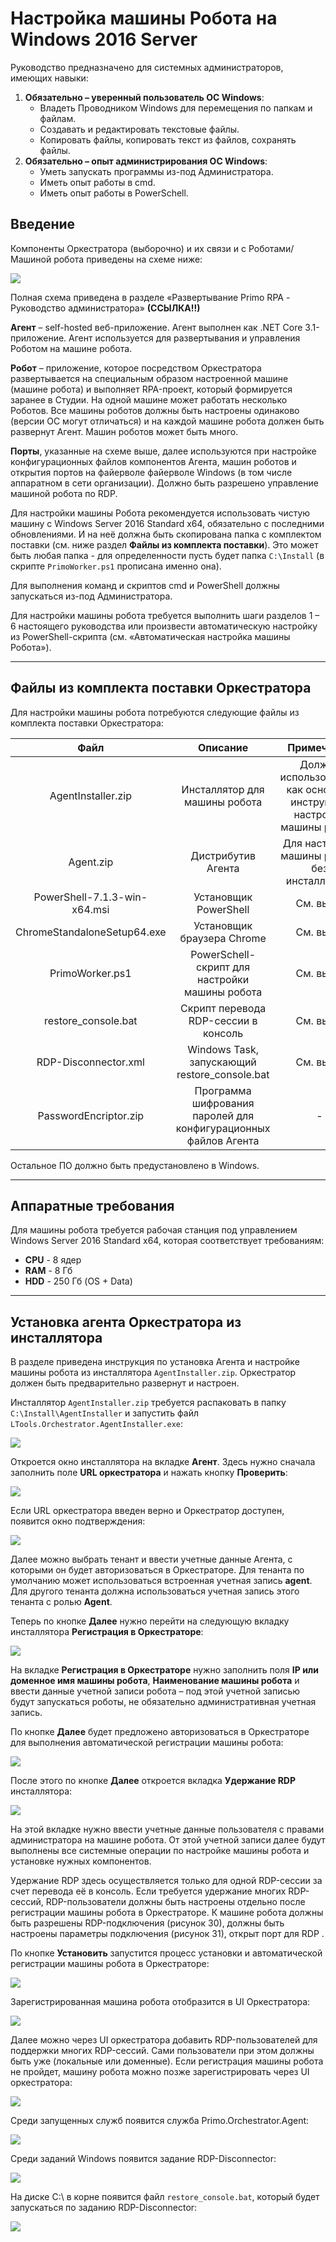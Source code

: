 # Настройка машины Робота на Windows 2016 Server

Руководство предназначено для системных администраторов, имеющих навыки:
1.	**Обязательно – уверенный пользователь ОС Windows**:
     * Владеть Проводником Windows для перемещения по папкам и файлам.
     * Создавать и редактировать текстовые файлы.
     * Копировать файлы, копировать текст из файлов, сохранять файлы. 
2.	**Обязательно – опыт администрирования ОС Windows**:
    * Уметь запускать программы из-под Администратора.
    * Иметь опыт работы в cmd.
    * Иметь опыт работы в PowerSchell.

## Введение
Компоненты Оркестратора (выборочно) и их связи и с Роботами/Машиной робота приведены на схеме ниже:

![](<../../.gitbook/assets/Машина-Робота-W. Компоненты Орка.png>)

Полная схема приведена в разделе «Развертывание Primo RPA - Руководство администратора» **(ССЫЛКА!!)**

**Агент** – self-hosted веб-приложение. Агент выполнен как .NET Core 3.1-приложение. Агент используется для развертывания и управления Роботом на машине робота.

**Робот** – приложение, которое посредством Оркестратора развертывается на специальным образом настроенной машине (машине робота) и выполняет RPA-проект, который формируется заранее в Студии.
На одной машине может работать несколько Роботов. Все машины роботов должны быть настроены одинаково (версии ОС могут отличаться) и на каждой машине робота должен быть развернут Агент.
Машин роботов может быть много.

**Порты**, указанные на схеме выше, далее используются при настройке конфигурационных файлов компонентов Агента, машин роботов и открытия портов на файерволе файерволе Windows (в том числе аппаратном в сети организации).
Должно быть разрешено управление машиной робота по RDP. 

Для настройки машины Робота рекомендуется использовать чистую машину с Windows Server 2016 Standard x64, обязательно с последними обновлениями. И на неё должна быть скопирована папка с комплектом поставки (см. ниже раздел **Файлы из комплекта поставки**). Это может быть любая папка - для определенности пусть будет папка `C:\Install` (в скрипте `PrimoWorker.ps1` прописана именно она).

Для выполнения команд и скриптов cmd и PowerShell должны запускаться из-под Администратора.

Для настройки машины робота требуется выполнить шаги разделов 1 – 6 настоящего руководства или произвести автоматическую настройку из PowerShell-скрипта (см. «Автоматическая настройка машины Робота»).

---
## Файлы из комплекта поставки Оркестратора
Для настройки машины робота потребуются следующие файлы из комплекта поставки Оркестратора:

| Файл                         | Описание                             | Примечание                            |
| :--------------------------: | :----------------------------------: | :-----------------------------------: |
| AgentInstaller.zip           | Инсталлятор для машины робота        | Должен использоваться как основной инструмент настройки машины робота |
| Agent.zip                    | Дистрибутив Агента                   | Для настройки машины робота без инсталлятора |
| PowerShell-7.1.3-win-x64.msi | Установщик PowerShell                | См. выше     |
| ChromeStandaloneSetup64.exe  | Установщик браузера Chrome           | См. выше     |
| PrimoWorker.ps1              | PowerSchell-скрипт для настройки машины робота | См. выше |
| restore_console.bat          | Скрипт перевода RDP-сессии в консоль | См. выше      |
| RDP-Disconnector.xml         | Windows Task, запускающий restore_console.bat | См. выше |
| PasswordEncriptor.zip        | Программа шифрования паролей для конфигурационных файлов Агента | - |

Остальное ПО должно быть предустановлено в Windows.

---
## Аппаратные требования
Для машины робота требуется рабочая станция под управлением Windows Server 2016 Standard x64, которая соответствует требованиям:
* **CPU**	- 8 ядер
* **RAM**	- 8 Гб           
* **HDD**	- 250 Гб (OS + Data)

---

## Установка агента Оркестратора из инсталлятора
В разделе приведена инструкция по установка Агента и настройке машины робота из инсталлятора `AgentInstaller.zip`. Оркестратор должен быть предварительно развернут и настроен.

Инсталлятор `AgentInstaller.zip` требуется распаковать в папку `C:\Install\AgentInstaller` и запустить файл `LTools.Orchestrator.AgentInstaller.exe`:

![](<../../.gitbook/assets/Windows. Машина Робота. Распаковка инсталлятора.png>)

Откроется окно инсталлятора на вкладке **Агент**. Здесь нужно сначала заполнить поле **URL оркестратора** и нажать кнопку **Проверить**:

![](<../../.gitbook/assets/Windows. Машина Робота. Окно инсталлятора.png>)

Если URL оркестратора введен верно и Оркестратор доступен, появится окно подтверждения: 

![](<../../.gitbook/assets/Windows. Машина Робота. Окно инсталлятора-2.png>)

Далее можно выбрать тенант и ввести учетные данные Агента, с которыми он будет авторизоваться в Оркестраторе. Для тенанта по умолчанию может использоваться встроенная учетная запись **agent**. Для другого тенанта должна использоваться учетная запись этого тенанта с ролью **Agent**. 

Теперь по кнопке **Далее** нужно перейти на следующую вкладку инсталлятора **Регистрация в Оркестраторе**:

![](<../../.gitbook/assets/Windows. Машина Робота. Окно инсталлятора-3.png>)

На вкладке **Регистрация в Оркестраторе** нужно заполнить поля **IP или доменное имя машины робота**, **Наименование машины робота** и ввести данные учетной записи робота – под этой учетной записью будут запускаться роботы, не обязательно административная учетная запись. 

По кнопке **Далее** будет предложено авторизоваться в Оркестраторе для выполнения автоматической регистрации машины робота:

![](<../../.gitbook/assets/Windows. Машина Робота. Окно инсталлятора-4.png>)

После этого по кнопке **Далее** откроется вкладка **Удержание RDP** инсталлятора:

![](<../../.gitbook/assets/Windows. Машина Робота. Окно инсталлятора-5.png>)

На этой вкладке нужно ввести учетные данные пользователя с правами администратора на машине робота. От этой учетной записи далее будут выполнены все системные операции по настройке машины робота и установке нужных компонентов.

Удержание RDP здесь осуществляется только для одной RDP-сессии за счет перевода её в консоль. Если требуется удержание многих RDP-сессий, RDP-пользователи должны быть настроены отдельно после регистрации машины робота в Оркестраторе. К машине робота должны быть разрешены RDP-подключения (рисунок 30), должны быть настроены параметры подключения (рисунок 31), открыт порт для RDP .

По кнопке **Установить** запустится процесс установки и автоматической регистрации машины робота в Оркестраторе:

![](<../../.gitbook/assets/Windows. Машина Робота. Регистрация.png>)

Зарегистрированная машина робота отобразится в UI Оркестратора:

![](<../../.gitbook/assets/Windows. Машина Робота. Список машин.png>)

Далее можно через UI оркестратора добавить RDP-пользователей для поддержки многих RDP-сессий. Сами пользователи при этом должны быть уже (локальные или доменные).
Если регистрация машины робота не пройдет, машину робота можно позже зарегистрировать через UI оркестратора:

![](<../../.gitbook/assets/Windows. Машина Робота. Регистрация Ошибка.png>)

Среди запущенных служб появится служба Primo.Orchestrator.Agent:

![](<../../.gitbook/assets/Windows. Машина Робота. Primo Agent.png>)

Среди заданий Windows появится задание RDP-Disconnector:

![](<../../.gitbook/assets/Windows. Машина Робота. Задание Disconnector.png>)

На диске C:\ в корне появится файл `restore_console.bat`, который будет запускаться по заданию RDP-Disconnector:

![](<../../.gitbook/assets/Windows. Машина Робота. Файл console.bat.png>)




